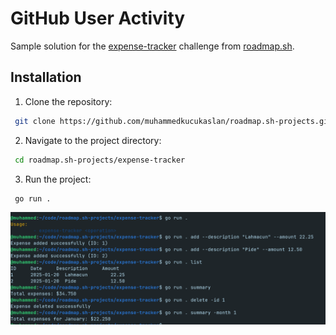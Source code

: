 # GitHub User Activity

Sample solution for the [expense-tracker](https://roadmap.sh/projects/expense-tracker) challenge from [roadmap.sh](https://roadmap.sh/golang/projects).

## Installation

1. Clone the repository:
```bash
 git clone https://github.com/muhammedkucukaslan/roadmap.sh-projects.git
```
2. Navigate to the project directory:
```bash
 cd roadmap.sh-projects/expense-tracker
```
3. Run the project: 
```bash
 go run .
```

![CLI Example](public/image.png)

